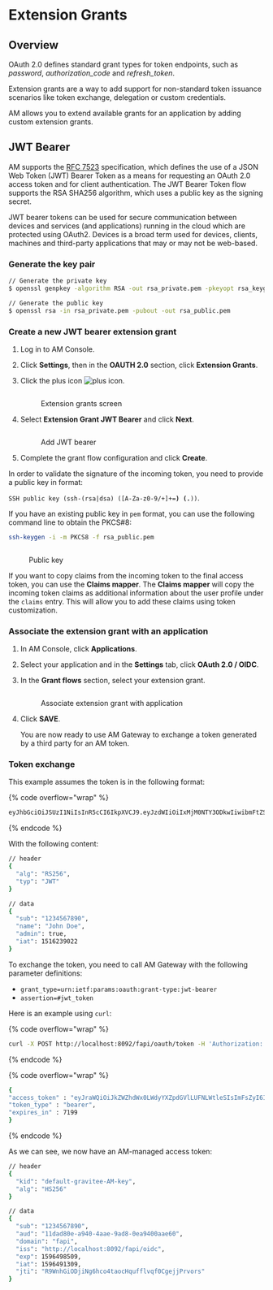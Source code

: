 # Extension Grants

## Overview

OAuth 2.0 defines standard grant types for token endpoints, such as _password_, _authorization\_code_ and _refresh\_token_.

Extension grants are a way to add support for non-standard token issuance scenarios like token exchange, delegation or custom credentials.

AM allows you to extend available grants for an application by adding custom extension grants.

## JWT Bearer

AM supports the [RFC 7523](https://tools.ietf.org/html/rfc7523) specification, which defines the use of a JSON Web Token (JWT) Bearer Token as a means for requesting an OAuth 2.0 access token and for client authentication. The JWT Bearer Token flow supports the RSA SHA256 algorithm, which uses a public key as the signing secret.

JWT bearer tokens can be used for secure communication between devices and services (and applications) running in the cloud which are protected using OAuth2. Devices is a broad term used for devices, clients, machines and third-party applications that may or may not be web-based.

### Generate the key pair

```sh
// Generate the private key
$ openssl genpkey -algorithm RSA -out rsa_private.pem -pkeyopt rsa_keygen_bits:2048

// Generate the public key
$ openssl rsa -in rsa_private.pem -pubout -out rsa_public.pem
```

### Create a new JWT bearer extension grant

1. Log in to AM Console.
2. Click **Settings**, then in the **OAUTH 2.0** section, click **Extension Grants**.
3.  Click the plus icon ![plus icon](https://docs.gravitee.io/images/icons/plus-icon.png).

    <figure><img src="https://docs.gravitee.io/images/am/current/graviteeio-am-userguide-extension-grants-jwt-bearer-create1.png" alt=""><figcaption><p>Extension grants screen</p></figcaption></figure>
4.  Select **Extension Grant JWT Bearer** and click **Next**.

    <figure><img src="https://docs.gravitee.io/images/am/current/graviteeio-am-userguide-extension-grants-jwt-bearer-create2.png" alt=""><figcaption><p>Add JWT bearer</p></figcaption></figure>
5. Complete the grant flow configuration and click **Create**.

In order to validate the signature of the incoming token, you need to provide a public key in format:

`SSH public key (ssh-(rsa|dsa) ([A-Za-z0-9/+]+=`**`) (.`**`))`.

If you have an existing public key in `pem` format, you can use the following command line to obtain the PKCS#8:

```sh
ssh-keygen -i -m PKCS8 -f rsa_public.pem
```

<figure><img src="https://docs.gravitee.io/images/am/current/graviteeio-am-userguide-extension-grants-jwt-bearer-create3.png" alt=""><figcaption><p>Public key</p></figcaption></figure>

If you want to copy claims from the incoming token to the final access token, you can use the **Claims mapper**. The **Claims mapper** will copy the incoming token claims as additional information about the user profile under the `claims` entry. This will allow you to add these claims using token customization.

### Associate the extension grant with an application

1. In AM Console, click **Applications**.
2. Select your application and in the **Settings** tab, click **OAuth 2.0 / OIDC**.
3.  In the **Grant flows** section, select your extension grant.

    <figure><img src="https://docs.gravitee.io/images/am/current/graviteeio-am-userguide-extension-grants-jwt-bearer-associate.png" alt=""><figcaption><p>Associate extension grant with application</p></figcaption></figure>
4.  Click **SAVE**.

    You are now ready to use AM Gateway to exchange a token generated by a third party for an AM token.

### Token exchange

This example assumes the token is in the following format:

{% code overflow="wrap" %}
```sh
eyJhbGciOiJSUzI1NiIsInR5cCI6IkpXVCJ9.eyJzdWIiOiIxMjM0NTY3ODkwIiwibmFtZSI6IkpvaG4gRG9lIiwiYWRtaW4iOnRydWUsImlhdCI6MTUxNjIzOTAyMn0.eC6XIImo6WMhm2oQXksgYN6iRMWmE3aQwPYabM3iUICojEhtPZn9Ifk7KZMPFUa78Ijl42YWEBG0Z_hr7yuQy9YHcT1tEkkG2OGKBr5x_BwiWVwZvYaQA-dP08wriXOqEx-v-xB-z6qHOS8lpo_d6LvYrTXkslCaX1A3HZMT2-MQjmJvVUDQM6wID_5L-XiJuSEk36fx-f7TuCWfzPXgrRgCG5sg2vv74sn-HGUVUMZlTwBxvj_itxYuu-M5L5l7YSkNITPaPgK4TD4qwOCOfYKKpKEe4RV0GDrV_Sf7_Ps1qextkpGtRztr90fsuooQKaJSVaE_d7BDEpkLe7Ss7w
```
{% endcode %}

With the following content:

```sh
// header
{
  "alg": "RS256",
  "typ": "JWT"
}

// data
{
  "sub": "1234567890",
  "name": "John Doe",
  "admin": true,
  "iat": 1516239022
}
```

To exchange the token, you need to call AM Gateway with the following parameter definitions:

* `grant_type=urn:ietf:params:oauth:grant-type:jwt-bearer`
* `assertion=#jwt_token`

Here is an example using `curl`:

{% code overflow="wrap" %}
```sh
curl -X POST http://localhost:8092/fapi/oauth/token -H 'Authorization: basic base64(client_id:client_secret)' -d "grant_type=urn:ietf:params:oauth:grant-type:jwt-bearer&assertion=eyJhbGciOiJSUzI1NiIsInR5cCI6IkpXVCJ9.eyJzdWIiOiIxMjM0NTY3ODkwIiwibmFtZSI6IkpvaG4gRG9lIiwiYWRtaW4iOnRydWUsImlhdCI6MTUxNjIzOTAyMn0.eC6XIImo6WMhm2oQXksgYN6iRMWmE3aQwPYabM3iUICojEhtPZn9Ifk7KZMPFUa78Ijl42YWEBG0Z_hr7yuQy9YHcT1tEkkG2OGKBr5x_BwiWVwZvYaQA-dP08wriXOqEx-v-xB-z6qHOS8lpo_d6LvYrTXkslCaX1A3HZMT2-MQjmJvVUDQM6wID_5L-XiJuSEk36fx-f7TuCWfzPXgrRgCG5sg2vv74sn-HGUVUMZlTwBxvj_itxYuu-M5L5l7YSkNITPaPgK4TD4qwOCOfYKKpKEe4RV0GDrV_Sf7_Ps1qextkpGtRztr90fsuooQKaJSVaE_d7BDEpkLe7Ss7w"
```
{% endcode %}

{% code overflow="wrap" %}
```sh
{
"access_token" : "eyJraWQiOiJkZWZhdWx0LWdyYXZpdGVlLUFNLWtleSIsImFsZyI6IkhTMjU2In0.eyJzdWIiOiIxMjM0NTY3ODkwIiwiYXVkIjoiMTFkYWQ4MGUtYTk0MC00YWFlLTlhZDgtMGVhOTQwMGFhZTYwIiwiZG9tYWluIjoiZmFwaSIsImlzcyI6Imh0dHA6XC9cL2xvY2FsaG9zdDo4MDkyXC9mYXBpXC9vaWRjIiwiZXhwIjoxNTk2NDk4NTA5LCJpYXQiOjE1OTY0OTEzMDksImp0aSI6IlI5V25oR2lPRGppTmc2aGNvNHRhb2NIcXVmZmx2cWYwQ2dlampQcnZvcnMifQ.SYls19XDhFG3UuPNFMWOA-F1Dtc_1_v4FtqFU0Evnss",
"token_type" : "bearer",
"expires_in" : 7199
}
```
{% endcode %}

As we can see, we now have an AM-managed access token:

```sh
// header
{
  "kid": "default-gravitee-AM-key",
  "alg": "HS256"
}

// data
{
  "sub": "1234567890",
  "aud": "11dad80e-a940-4aae-9ad8-0ea9400aae60",
  "domain": "fapi",
  "iss": "http://localhost:8092/fapi/oidc",
  "exp": 1596498509,
  "iat": 1596491309,
  "jti": "R9WnhGiODjiNg6hco4taocHqufflvqf0CgejjPrvors"
}

```

